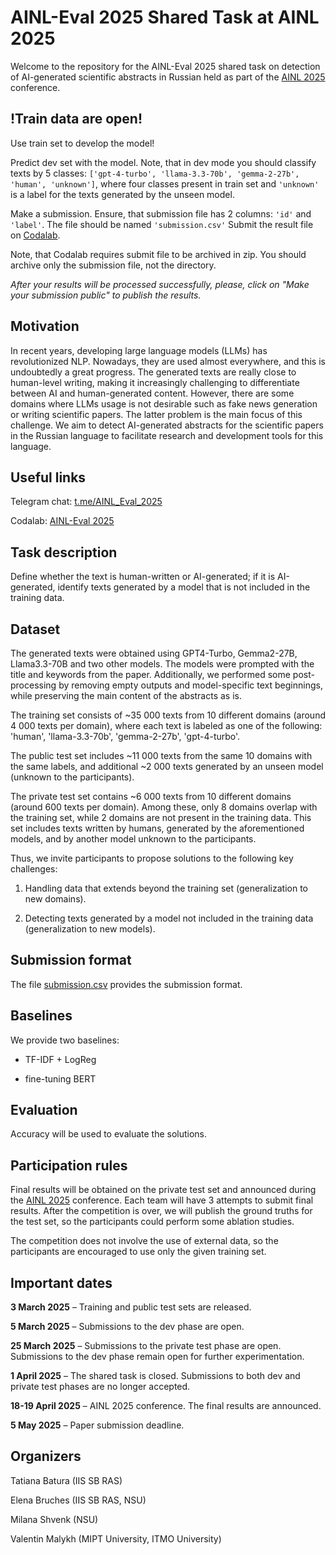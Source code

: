 # AINL-Eval 2025 Shared Task at AINL 2025
Welcome to the repository for the AINL-Eval 2025 shared task on detection of AI-generated scientific abstracts in Russian held as part of the [AINL 2025](https://ainlconf.ru/) conference.

## !Train data are open!
Use train set to develop the model!

Predict dev set with the model. Note, that in dev mode you should classify texts by 5 classes: `['gpt-4-turbo', 'llama-3.3-70b', 'gemma-2-27b', 'human', 'unknown']`, where four classes present in train set and `'unknown'` is a label for the texts generated by the unseen model.

Make a submission. Ensure, that submission file has 2 columns: `'id'` and `'label'`. The file should be named `'submission.csv'` Submit the result file on [Codalab](https://codalab.lisn.upsaclay.fr/competitions/21895).

Note, that Codalab requires submit file to be archived in zip. You should archive only the submission file, not the directory.

_After your results will be processed successfully, please, click on "Make your submission public" to publish the results._

## Motivation
In recent years, developing large language models (LLMs) has revolutionized NLP. Nowadays, they are used almost everywhere, and this is undoubtedly a great progress. The generated texts are really close to human-level writing, making it increasingly challenging to differentiate between AI and human-generated content. However, there are some domains where LLMs usage is not desirable such as fake news generation or writing scientific papers. The latter problem is the main focus of this challenge. We aim to detect AI-generated abstracts for the scientific papers in the Russian language to facilitate research and development tools for this language.

## Useful links
Telegram chat: [t.me/AINL_Eval_2025](http://t.me/AINL_Eval_2025)

Codalab: [AINL-Eval 2025](https://codalab.lisn.upsaclay.fr/competitions/21895)

## Task description
Define whether the text is human-written or AI-generated; if it is AI-generated, identify texts generated by a model that is not included in the training data.

## Dataset
The generated texts were obtained using GPT4-Turbo, Gemma2-27B, Llama3.3-70B and two other models. The models were prompted with the title and keywords from the paper. Additionally, we performed some post-processing by removing empty outputs and model-specific text beginnings, while preserving the main content of the abstracts as is.

The training set consists of ~35 000 texts from 10 different domains (around 4 000 texts per domain), where each text is labeled as one of the following: 'human', 'llama-3.3-70b', 'gemma-2-27b', 'gpt-4-turbo'.

The public test set includes ~11 000 texts from the same 10 domains with the same labels, and additional ~2 000 texts generated by an unseen model (unknown to the participants).

The private test set contains ~6 000 texts from 10 different domains (around 600 texts per domain). Among these, only 8 domains overlap with the training set, while 2 domains are not present in the training data. This set includes texts written by humans, generated by the aforementioned models, and by another model unknown to the participants. 

Thus, we invite participants to propose solutions to the following key challenges:

1) Handling data that extends beyond the training set (generalization to new domains).

2) Detecting texts generated by a model not included in the training data (generalization to new models).

## Submission format
The file [submission.csv](submission.csv) provides the submission format.

## Baselines
We provide two baselines:

- TF-IDF + LogReg

- fine-tuning BERT


## Evaluation
Accuracy will be used to evaluate the solutions.

## Participation rules
Final results will be obtained on the private test set and announced during the [AINL 2025](https://ainlconf.ru/) conference. Each team will have 3 attempts to submit final results. After the competition is over, we will publish the ground truths for the test set, so the participants could perform some ablation studies.

The competition does not involve the use of external data, so the participants are encouraged to use only the given training set.

## Important dates
**3 March 2025** – Training and public test sets are released. 

**5 March 2025** – Submissions to the dev phase are open.

**25 March 2025** – Submissions to the private test phase are open. Submissions to the dev phase remain open for further experimentation.

**1 April 2025** – The shared task is closed. Submissions to both dev and private test phases are no longer accepted.

**18-19 April 2025** – AINL 2025 conference. The final results are announced.

**5 May 2025** – Paper submission deadline.



## Organizers
Tatiana Batura (IIS SB RAS)

Elena Bruches (IIS SB RAS, NSU)

Milana Shvenk (NSU)

Valentin Malykh (MIPT University, ITMO University)


